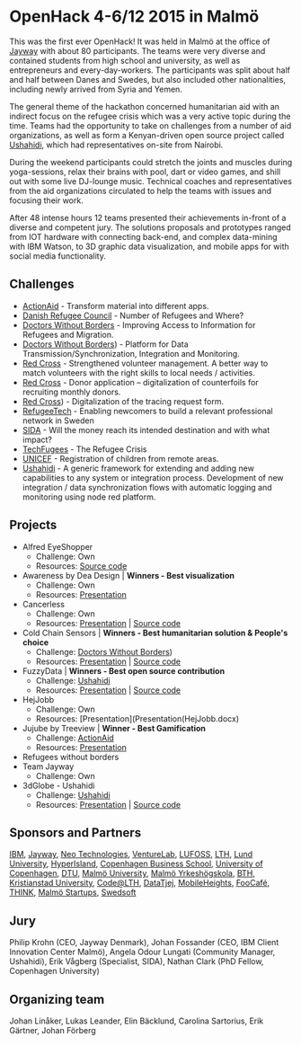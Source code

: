 # OpenHack 4-6/12 2015 in Malmö
This was the first ever OpenHack! It was held in Malmö at the office of [Jayway](http://jayway.se) with about 80 participants. The teams were very diverse and contained students from high school and university, as well as entrepreneurs and every-day-workers. The participants was split about half and half between Danes and Swedes, but also included other nationalities, including newly arrived from Syria and Yemen.

The general theme of the hackathon concerned humanitarian aid with an indirect focus on the refugee crisis which was a very active topic during the time. Teams had the opportunity to take on challenges from a number of aid organizations, as well as form a Kenyan-driven open source project called [Ushahidi](http://www.ushahidi.com), which had representatives on-site from Nairobi.

During the weekend participants could stretch the joints and muscles during yoga-sessions, relax their brains with pool, dart or video games, and shill out with some live DJ-lounge music. Technical coaches and representatives from the aid organizations circulated to help the teams with issues and focusing their work.

After 48 intense hours 12 teams presented their achievements in-front of a diverse and competent jury. The solutions proposals and prototypes ranged from IOT hardware with connecting back-end, and complex data-mining with IBM Watson, to 3D graphic data visualization, and mobile apps for with social media functionality.

## Challenges
* [ActionAid](../Challenges/ActionAid_2015.md) - Transform material into different apps.
* [Danish Refugee Council](../Challenges/DanishRefugeeCouncil_2015.md) - Number of Refugees and Where?
* [Doctors Without Borders](../Challenges/DoctorsWithoutBorders_2015a.md) - Improving Access to Information for Refugees and Migration.
* [Doctors Without Borders](../Challenges/DoctorsWithoutBorders_2015b.md)) - Platform for Data Transmission/Synchronization, Integration and Monitoring.
* [Red Cross](../Challenges/RedCross_2015a.md) - Strengthened volunteer management. A better way to match volunteers with the right skills to local needs / activities.
* [Red Cross](../Challenges/RedCross_2015b.md) - Donor application – digitalization of counterfoils for recruiting monthly donors.
* [Red Cross](../Challenges/RedCross_2015c.md)) - Digitalization of the tracing request form.
* [RefugeeTech](../Challenges/RefugeeTech_2015.md) - Enabling newcomers to build a relevant professional network in Sweden
* [SIDA](../Challenges/SIDA_2015.md) - Will the money reach its intended destination and with what impact?
* [TechFugees](../Challenges/TechFugees_2015.md) - The Refugee Crisis
* [UNICEF](../Challenges/UNICEF_2015.md) - Registration of children from remote areas.
* [Ushahidi](../Challenges/Ushahidi_2015.md) - A generic framework for extending and adding new capabilities to any system or integration process. Development of new integration / data synchronization flows with automatic logging and monitoring using node red platform.

## Projects
* Alfred EyeShopper
  * Challenge: Own
  * Resources: [Source code](https://github.com/OpenHackC4H/2015-Malmo-Alfred-the-iShopper)
* Awareness by Dea Design | **Winners - Best visualization**
  * Challenge: Own
  * Resources: [Presentation](Presentation/Awareness.pptx)
* Cancerless
  * Challenge: Own
  * Resources: [Presentation](https://monosnap.com/file/Ff2NgZu6gqnxhGb86vSODKENxkpb5e#) | [Source code](https://github.com/OpenHackC4H/2015-Malmo-Cancerless)
* Cold Chain Sensors | **Winners - Best humanitarian solution & People's choice**
  * Challenge: [Doctors Without Borders](../Challenges/DoctorsWithoutBorders_2015b.md))
  * Resources: [Presentation](Presentation/ColdChainSensors.pptx) | [Source code](https://github.com/OpenHackC4H/2015-Malmo-Cold-Chain-Sensors)
* FuzzyData | **Winners - Best open source contribution**
  * Challenge: [Ushahidi](../Challenges/Ushahidi_2015.md)
  * Resources: [Presentation](Presentation/FuzzyData.pdf) | [Source code](https://github.com/OpenHackC4H/2015-Malmo-FuzzyData)
* HejJobb
  * Challenge: Own
  * Resources: [Presentation](Presentation(HejJobb.docx)
* Jujube by Treeview | **Winner - Best Gamification**
  * Challenge: [ActionAid](../Challenges/ActionAid_2015.md)
  * Resources: [Presentation](Presentation/Jujube.pptx)
* Refugees without borders
* Team Jayway
  * Challenge: Own
* 3dGlobe - Ushahidi
  * Challenge: [Ushahidi](../Challenges/Ushahidi_2015.md)
  * Resources: [Presentation](Presentation/3dGlobeUshahidi.pdf) | [Source code](https://github.com/OpenHackC4H/2015-Malmo-3dGlobe-Ushahidi)

## Sponsors and Partners
[IBM](http://ibm,se), [Jayway](http://jayway.se), [Neo Technologies](https://neo4j.com/), [VentureLab](http://www.venturelab.lu.se/), [LUFOSS](https://www.lth.se/lufoss/swedish), [LTH](https://www.lth.se/), [Lund University](http://www.lu.se/), [HyperIsland](https://www.hyperisland.com/), [Copenhagen Business School](http://www.cbs.dk/en), [University of Copenhagen](http://www.ku.dk/english/), [DTU](http://www.dtu.dk/), [Malmö University](https://www.mah.se/), [Malmö Yrkeshögskola](http://my.se/), [BTH](https://www.bth.se/), [Kristianstad University](http://www.hkr.se/en/), [Code@LTH](https://www.lth.se/code/), [DataTjej](http://datatjej.se/), [MobileHeights](http://mobileheights.org/), [FooCafé](http://foocafe.org/), [THINK](http://thinkaccelerate.com/), [Malmö Startups](http://www.malmostartups.com/), [Swedsoft](http://swedsoft.se/)

## Jury
Philip Krohn (CEO, Jayway Denmark), Johan Fossander (CEO, IBM Client Innovation Center Malmö), Angela Odour Lungati (Community Manager, Ushahidi), Erik Vågberg (Specialist, SIDA), Nathan Clark (PhD Fellow, Copenhagen University)

## Organizing team
Johan Linåker, Lukas Leander, Elin Bäcklund, Carolina Sartorius, Erik Gärtner, Johan Förberg
